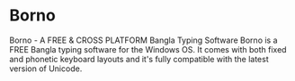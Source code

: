 # Borno
Borno - A FREE &amp; CROSS PLATFORM Bangla Typing Software Borno is a FREE Bangla typing software for the Windows OS. It comes with both fixed and phonetic keyboard layouts and it's fully compatible with the latest version of Unicode.

